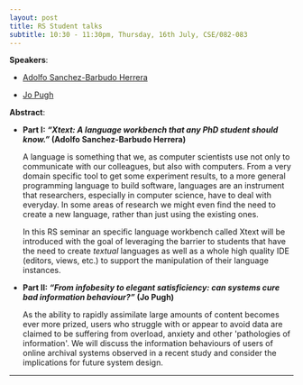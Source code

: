 ```yaml
---
layout: post
title: RS Student talks
subtitle: 10:30 - 11:30pm, Thursday, 16th July, CSE/082-083
---
```



**Speakers**:

- [Adolfo Sanchez-Barbudo Herrera](https://www.cs.york.ac.uk/people/?group=enterprise&username=asbh)

- [Jo Pugh](https://www.cs.york.ac.uk/people/?search=jo&username=jpugh)



**Abstract**:

- **Part I: _“Xtext: A language workbench that any PhD student should know.”_ (Adolfo Sanchez-Barbudo Herrera)**
   
    A language is something that we, as computer scientists use not only to communicate with our colleagues, but also with computers. From a very domain specific tool to get some experiment results, to a more general programming language to build software, languages are an instrument that researchers, especially in computer science, have to deal with everyday. In some areas of research we might even find the need to create a new language, rather than just using the existing ones.
 
    In this RS seminar an specific language workbench called Xtext will be introduced with the goal of leveraging the barrier to students that have the need to create *textual* languages as well as a whole high quality IDE (editors, views, etc.) to support the manipulation of their language instances.
 

  
- **Part II: _“From infobesity to elegant satisficiency: can systems cure bad information behaviour?”_ (Jo Pugh)**
   
    As the ability to rapidly assimilate large amounts of content becomes ever more prized, users who struggle with or appear to avoid data are claimed to be suffering from overload, anxiety and other 'pathologies of information'. We will discuss the information behaviours of users of online archival systems observed in a recent study and consider the implications for future system design.

___


